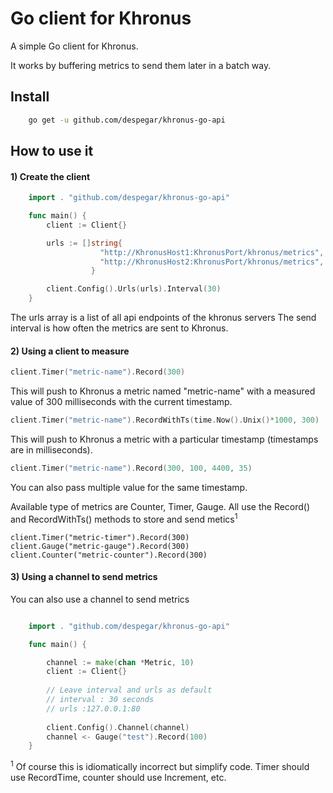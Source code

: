 Go client for Khronus
=======================

A simple Go client for Khronus.

It works by buffering metrics to send them later in a batch way.

## Install

```bash
    go get -u github.com/despegar/khronus-go-api
```

## How to use it

#### 1) Create the client
```go
    import . "github.com/despegar/khronus-go-api"

    func main() {
        client := Client{}

        urls := []string{
                    "http://KhronusHost1:KhronusPort/khronus/metrics",
                    "http://KhronusHost2:KhronusPort/khronus/metrics",
                  }

        client.Config().Urls(urls).Interval(30)
    }
```
The urls array is a list of all api endpoints of the khronus servers
The send interval is how often the metrics are sent to Khronus.

#### 2) Using a client to measure
```go
client.Timer("metric-name").Record(300)
```

This will push to Khronus a metric named "metric-name" with a measured value of 300 milliseconds with the current timestamp.

```go
client.Timer("metric-name").RecordWithTs(time.Now().Unix()*1000, 300)
```
This will push to Khronus a metric with a particular timestamp (timestamps are in milliseconds).

```go
client.Timer("metric-name").Record(300, 100, 4400, 35)
```

You can also pass multiple value for the same timestamp.

Available type of metrics are Counter, Timer, Gauge. All use the Record() and RecordWithTs() methods to store and send metics<sup>1</sup>

```go$
client.Timer("metric-timer").Record(300)
client.Gauge("metric-gauge").Record(300)
client.Counter("metric-counter").Record(300)
```

#### 3) Using a channel to send metrics

You can also use a channel to send metrics 

```go

    import . "github.com/despegar/khronus-go-api"

    func main() {

        channel := make(chan *Metric, 10)
        client := Client{}
        
        // Leave interval and urls as default
        // interval : 30 seconds 
        // urls :127.0.0.1:80
            
        client.Config().Channel(channel) 
        channel <- Gauge("test").Record(100)       
    }

```

<sup>1</sup> Of course this is idiomatically incorrect but simplify code. Timer should use RecordTime, counter should use Increment, etc.
